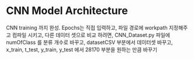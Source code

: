 # CNN Model Architecture
CNN training 까지 완성.
Epochs는 직접 입력하고, 파일 경로에 workpath 지정해주고 컴파일 시키고,
다른 데이터 셋으로 비교 하려면, CNN_Dataset.py 파일에 numOfClass 를 분류 개수로 바꾸고, datasetCSV 부분에서 데이터셋 바꾸고, x_train, t_test, y_train, y_test 에서 28170 부분을 원하는 만큼 바꾸기
